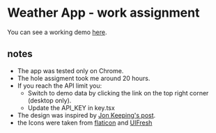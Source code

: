 # Weather App - work assignment

You can see a working demo [here](https://weather-43510.web.app/).

## notes
- The app was tested only on Chrome.
- The hole assigment took me around 20 hours.
- If you reach the API limit you:
  - Switch to demo data by clicking the link on the top right corner (desktop only).
  - Update the API_KEY in key.tsx
- The design was inspired by [Jon Keeping's post](https://medium.com/@JonUK/designing-and-developing-a-responsive-weather-app-webpage-part-1-b155b004a5ba).
- the Icons were taken from [flaticon](https://www.flaticon.com/) and [UIFresh](https://uifresh.net/product/weather-icons/)



